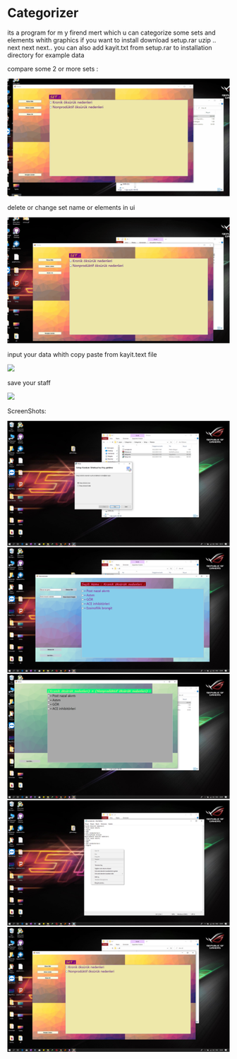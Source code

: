 # Categorizer
its a program for m y firend mert which u can categorize some sets and elements whith graphics
if you want to install 
download setup.rar uzip .. next next next.. 
you can also add kayit.txt from setup.rar to installation directory for example data

compare some 2 or more sets : 

![](sonuc.gif)

delete or change set name or elements in ui

![](isimdegistir.gif)

input your data whith copy paste from kayit.text file 

![](coksave.gif)

save your staff

![](save.gif)


ScreenShots:

![](fotos/5.png)
![](fotos/2.png)
![](fotos/3.png)
![](fotos/4.png)
![](fotos/1.png)

